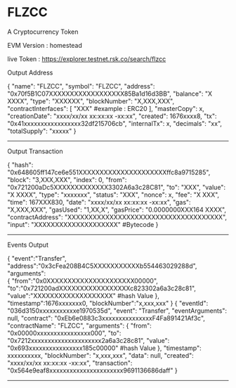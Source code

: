 # FLZCC
A Cryptocurrency Token


EVM Version : homestead

live Token : https://explorer.testnet.rsk.co/search/flzcc

Output Address


{
    "name": "FLZCC",
    "symbol": "FLZCC",
    "address": "0x70f5B1C07XXXXXXXXXXXXXXXXXX85Ba1d16d3BB",
    "balance": "X XXXX",
    "type": "XXXXXX",
    "blockNumber": "X,XXX,XXX",
    "contractInterfaces": [
        "XXX" #example : ERC20
    ],
    "masterCopy": x,
    "creationDate": "xxxx/xx/xx xx:xx:xx -xx:xx",
    "created": 1676xxxx8,
    "tx": "0x41xxxxxxxxxxxxxxxxx32df215706cb",
    "internalTx": x,
    "decimals": "xx",
    "totalSupply": "xxxxx"
}


------------------------------------------------------------------------------------------------

Output Transaction


{
    "hash": "0x648605ff147ce6e551XXXXXXXXXXXXXXXXXXXXXffc8a9715285",
    "block": "3,XXX,XXX",
    "index": 0,
    "from": "0x721200aDc5XXXXXXXXXXXXX3302A6a3c28C81",
    "to": "XXX",
    "value": "X XXXX",
    "type": "xxxxxxx",
    "status": "XXX",
    "nonce": x,
    "fee": "X XXX",
    "time": 167XXX830,
    "date": "xxxx/xx/xx xx:xx:xx -xx:xx",
    "gas": "X,XXX,XXX",
    "gasUsed": "1,XX,X",
    "gasPrice": "0.0000000XXX164 XXXX",
    "contractAddress": "XXXXXXXXXXXXXXXXXXXXXXXXXXXXXXXXXXXXX",
    "input": "XXXXXXXXXXXXXXXXXXXX"     #Bytecode
}

-----------------------------------------------------------------------------------------------
Events Output

{
"event":"Transfer",
"address":"0x3cFea208B4C5XXXXXXXXXXXb554463029288d",
"arguments":       
    {
      "from":"0x0XXXXXXXXXXXXXXXXXXXXX00000",
      "to":"0x721200adXXXXXXXXXXXXXXXXXc823302a6a3c28c81",
      "value":"XXXXXXXXXXXXXXXXXXX"  #hash Value
     },
"timestamp":1676xxxxxxx0,
"blockNumber":"x,xxx,xxx"
}
{
    "eventId": "036d3150xxxxxxxxxxxe1970535d",
    "event": "Transfer",
    "eventArguments": null,
    "contract": "0xEb6e0883c3xxxxxxxxxxxxxxxF4Fa891421Af3c",
    "contractName": "FLZCC",
    "arguments": {
        "from": "0x00000xxxxxxxxxxxxxxxx000",
        "to": "0x7212xxxxxxxxxxxxxxxxxxxxx2a6a3c28c81",
        "value": "0x693xxxxxxxxxxxxxxxx185c00000" #hash Value
    },
    "timestamp": xxxxxxxxxx,
    "blockNumber": "x,xxx,xxx",
    "data": null,
    "created": "xxxx/xx/xx xx:xx:xx -xx:xx",
    "transaction": "0x564e9eaf8xxxxxxxxxxxxxxxxxxxxxx9691136686daff"
}


-----------------------------------------------------------------------------------------------
